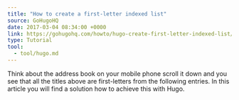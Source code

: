 ```yaml
---
title: "How to create a first-letter indexed list"
source: GoHugoHQ
date: 2017-03-04 08:34:00 +0000
link: https://gohugohq.com/howto/hugo-create-first-letter-indexed-list/
type: Tutorial
tool:
  - tool/hugo.md
---
```

Think about the address book on your mobile phone scroll it down and you see that all the titles above are first-letters from the following entries. In this article you will find a solution how to achieve this with Hugo.





